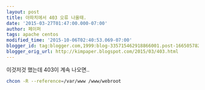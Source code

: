 ```yaml
---
layout: post
title: 아파치에서 403 오류 나올때.
date: '2015-03-27T01:47:00.000-07:00'
author: 페이퍼
tags: apache centos
modified_time: '2015-10-06T02:40:53.069-07:00'
blogger_id: tag:blogger.com,1999:blog-335715462918866001.post-1665057824575739805
blogger_orig_url: http://kimpaper.blogspot.com/2015/03/403.html
---
```


이것저것 했는데 403이 계속 나오면..  
 ```bash
 chcon -R --reference=/var/www /www/webroot
 ```
 
 